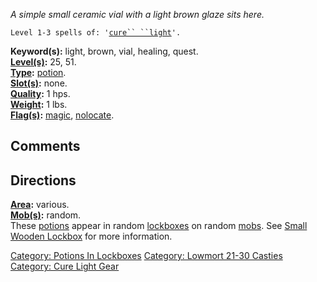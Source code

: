*A simple small ceramic vial with a light brown glaze sits here.*

`Level 1-3 spells of: '`[`cure`` ``light`](Cure_Light "wikilink")`'.`

**Keyword(s):** light, brown, vial, healing, quest.  
**[Level(s)](Object_Level "wikilink"):** 25, 51.  
**[Type](:Category:_Object_Types "wikilink"):**
[potion](:Category:_Potions "wikilink").  
**[Slot(s)](Object_Slots "wikilink"):** none.  
**[Quality](Object_Quality "wikilink"):** 1 hps.  
**[Weight](Object_Weight "wikilink"):** 1 lbs.  
**[Flag(s)](:Category:_Object_Flags "wikilink"):**
[magic](Magic_Flag "wikilink"), [nolocate](NoLocate_Flag "wikilink").  

## Comments

## Directions

**[Area](:Category:_Areas "wikilink"):** various.  
**[Mob(s)](:Category:_Mobs "wikilink"):** random.  
These [potions](:Category:_Potions "wikilink") appear in random
[lockboxes](Small_Wooden_Lockbox "wikilink") on random
[mobs](:Category:_Mobs "wikilink"). See [Small Wooden
Lockbox](Small_Wooden_Lockbox "wikilink") for more information.

[Category: Potions In
Lockboxes](Category:_Potions_In_Lockboxes "wikilink") [Category: Lowmort
21-30 Casties](Category:_Lowmort_21-30_Casties "wikilink") [Category:
Cure Light Gear](Category:_Cure_Light_Gear "wikilink")
